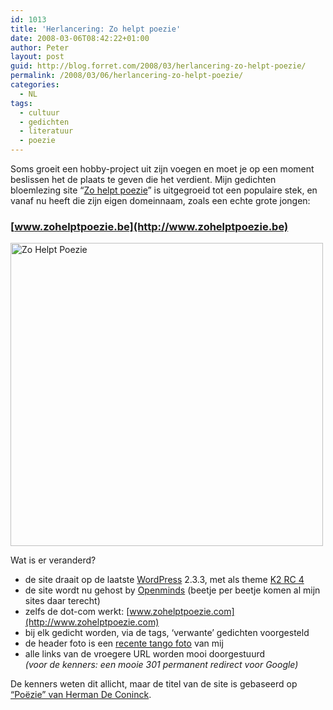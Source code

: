 ```yaml
---
id: 1013
title: 'Herlancering: Zo helpt poezie'
date: 2008-03-06T08:42:22+01:00
author: Peter
layout: post
guid: http://blog.forret.com/2008/03/herlancering-zo-helpt-poezie/
permalink: /2008/03/06/herlancering-zo-helpt-poezie/
categories:
  - NL
tags:
  - cultuur
  - gedichten
  - literatuur
  - poezie
---
```

Soms groeit een hobby-project uit zijn voegen en moet je op een moment beslissen het de plaats te geven die het verdient. Mijn gedichten bloemlezing site &#8220;[Zo helpt poezie](http://www.zohelptpoezie.be)&#8221; is uitgegroeid tot een populaire stek, en vanaf nu heeft die zijn eigen domeinnaam, zoals een echte grote jongen:

### [www.zohelptpoezie.be](http://www.zohelptpoezie.be)

[<img loading="lazy" src="http://farm4.static.flickr.com/3119/2314392016_4edc4ab775_d.jpg" alt="Zo Helpt Poezie" height="485" width="500" />](http://www.flickr.com/photos/pforret/2314392016/)

Wat is er veranderd?

  * de site draait op de laatste [WordPress](http://wordpress.org) 2.3.3, met als theme [K2 RC 4](http://getk2.com)
  * de site wordt nu gehost by [Openminds](http://www.openminds.be) (beetje per beetje komen al mijn sites daar terecht)
  * zelfs de dot-com werkt: [www.zohelptpoezie.com](http://www.zohelptpoezie.com)
  * bij elk gedicht worden, via de tags, &#8216;verwante&#8217; gedichten voorgesteld
  * de header foto is een [recente tango foto](http://www.flickr.com/photos/pforret/2284924938/in/set-711535/) van mij
  * alle links van de vroegere URL worden mooi doorgestuurd  
    _(voor de kenners: een mooie 301 permanent redirect voor Google)_

De kenners weten dit allicht, maar de titel van de site is gebaseerd op [&#8220;Poëzie&#8221; van Herman De Coninck](http://www.zohelptpoezie.be/2005/01/10/poezie-herman-de-coninck/).